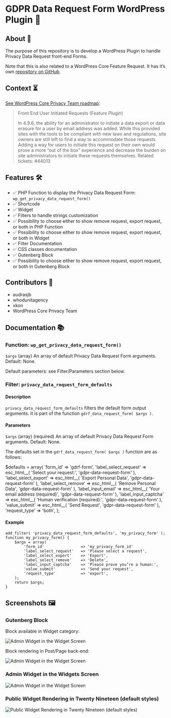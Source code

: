 # GDPR Data Request Form WordPress Plugin 🔐

## About 🔎

The purpose of this repository is to develop a WordPress Plugin to handle Privacy Data Request front-end Forms.

Note that this is also related to a WordPress Core Feature Request. It has it’s own [repository on GitHub](https://github.com/audrasjb/wp-core-privacy-data-request-form).

## Context ⏳

[See WordPress Core Privacy Team roadmap](https://make.wordpress.org/core/roadmap/privacy/):

> Front End User Initiated Requests (Feature Plugin)
> 
> In 4.9.6, the ability for an administrator to initiate a data export or data erasure for a user by email address was added. While this provided sites with the tools to be compliant with new laws and regulations, site owners are still left to find a way to accommodate those requests. Adding a way for users to initiate this request on their own would prove a more “out of the box” experience and decrease the burden on site administrators to initiate these requests themselves.
> Related tickets: #44013

## Features 🛠

- ✅ PHP Function to display the Privacy Data Request Form: `wp_get_privacy_data_request_form()`
- ✅ Shortcode
- ✅ Widget
- ✅ Filters to handle strings customization
- ✅ Possibility to choose either to show remove request, export request, or both in PHP Function
- ✅ Possibility to choose either to show remove request, export request, or both in Widget
- ✅ Filter Documentation
- ✅ CSS classes documentation
- ✅ Gutenberg Block
- ✅ Possibility to choose either to show remove request, export request, or both in Gutenberg Block

## Contributors 👥

- audrasjb
- whodunitagency
- xkon
- WordPress Core Privacy Team

## Documentation 📚

### Function: `wp_get_privacy_data_request_form()`

`$args` (array) An array of default Privacy Data Request Form arguments. Default: None.

Default parameters: see Filter/Parameters section below.

### Filter: `privacy_data_request_form_defaults`

#### Description

`privacy_data_request_form_defaults` filters the default form output arguments. It is part of the function `gdrf_data_request_form( $args )`.

#### Parameters

`$args` (array) (required) An array of default Privacy Data Request Form arguments. Default: None.

The defaults set in the `gdrf_data_request_form( $args )` function are as follows:

$defaults = array(
  'form_id'                => 'gdrf-form',
  'label_select_request'   => esc_html__( 'Select your request:', 'gdpr-data-request-form' ),
  'label_select_export'    => esc_html__( 'Export Personal Data', 'gdpr-data-request-form' ),
  'label_select_remove'    => esc_html__( 'Remove Personal Data', 'gdpr-data-request-form' ),
  'label_input_email'      => esc_html__( 'Your email address (required)', 'gdpr-data-request-form' ),
  'label_input_captcha'    => esc_html__( 'Human verification (required):', 'gdpr-data-request-form' ),
  'value_submit'           => esc_html__( 'Send Request', 'gdpr-data-request-form' ),
  'request_type'           => 'both',
 );

#### Example

```
add_filter( 'privacy_data_request_form_defaults', 'my_privacy_form' );
function my_privacy_form() {
	$args = array(
		'form_id'                => 'my_privacy_form_id'
		'label_select_request'   => 'Please select a request',
		'label_select_export'    => 'Export',
		'label_select_remove'    => 'Delete', 
		'label_input_captcha'    => 'Please prove you’re a human:',
		'value_submit'           => 'Send your request',
		'request_type'           => 'export',
	);
	return $args;
}
```

## Screenshots 🖼

### Gutenberg Block

Block available in Widget category:

![Admin Widget in the Widget Screen](https://jeanbaptisteaudras.com/images/gdrf/gdrf-gutenberg-1.png)

Block rendering in Post/Page back-end:

![Admin Widget in the Widget Screen](https://jeanbaptisteaudras.com/images/gdrf/gdrf-gutenberg-2.png)

### Admin Widget in the Widgets Screen

![Admin Widget in the Widget Screen](https://jeanbaptisteaudras.com/images/privacy-widget-admin.png)

### Public Widget Rendering in Twenty Nineteen (default styles)

![Public Widget Rendering in Twenty Nineteen (default styles)](https://jeanbaptisteaudras.com/images/privacy-widget-public.png)
